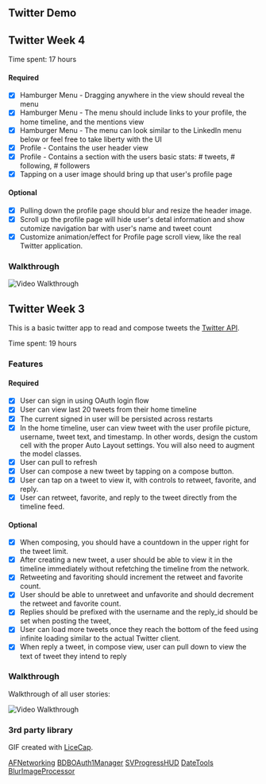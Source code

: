 ## Twitter Demo

## Twitter Week 4

Time spent: 17 hours

#### Required

- [x] Hamburger Menu - Dragging anywhere in the view should reveal the menu
- [x] Hamburger Menu - The menu should include links to your profile, the home timeline, and the mentions view
- [x] Hamburger Menu - The menu can look similar to the LinkedIn menu below or feel free to take liberty with the UI
- [x] Profile - Contains the user header view
- [x] Profile - Contains a section with the users basic stats: # tweets, # following, # followers
- [x] Tapping on a user image should bring up that user's profile page

#### Optional

- [x] Pulling down the profile page should blur and resize the header image.
- [x] Scroll up the profile page will hide user's detal information and show cutomize navigation bar with user's name and tweet count
- [x] Customize animation/effect for Profile page scroll view, like the real Twitter application.

### Walkthrough

![Video Walkthrough](kehuang_twitter2.gif)

## Twitter Week 3

This is a basic twitter app to read and compose tweets the [Twitter API](https://apps.twitter.com/).

Time spent: 19 hours

### Features

#### Required

- [x] User can sign in using OAuth login flow
- [x] User can view last 20 tweets from their home timeline
- [x] The current signed in user will be persisted across restarts
- [x] In the home timeline, user can view tweet with the user profile picture, username, tweet text, and timestamp.  In other words, design the custom cell with the proper Auto Layout settings.  You will also need to augment the model classes.
- [x] User can pull to refresh
- [x] User can compose a new tweet by tapping on a compose button.
- [x] User can tap on a tweet to view it, with controls to retweet, favorite, and reply.
- [x] User can retweet, favorite, and reply to the tweet directly from the timeline feed.

#### Optional

- [x] When composing, you should have a countdown in the upper right for the tweet limit.
- [x] After creating a new tweet, a user should be able to view it in the timeline immediately without refetching the timeline from the network.
- [x] Retweeting and favoriting should increment the retweet and favorite count.
- [x] User should be able to unretweet and unfavorite and should decrement the retweet and favorite count.
- [x] Replies should be prefixed with the username and the reply_id should be set when posting the tweet,
- [x] User can load more tweets once they reach the bottom of the feed using infinite loading similar to the actual Twitter client.
- [x] When reply a tweet, in compose view, user can pull down to view the text of tweet they intend to reply

### Walkthrough

Walkthrough of all user stories:
 
![Video Walkthrough](kehuang_twitter.gif)
 
### 3rd party library

GIF created with [LiceCap](http://www.cockos.com/licecap/).

[AFNetworking](https://github.com/AFNetworking/AFNetworking)
[BDBOAuth1Manager](https://github.com/bdbergeron/BDBOAuth1Manager)
[SVProgressHUD](https://github.com/TransitApp/SVProgressHUD)
[DateTools](https://github.com/MatthewYork/DateTools)
[BlurImageProcessor](https://github.com/danielalves/BlurImageProcessor)